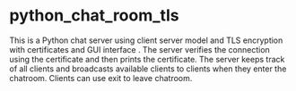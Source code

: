 # python_chat_room_tls
This is a Python chat server using client server model and TLS encryption with certificates and GUI interface . 
The server verifies the connection using the certificate and then prints the certificate. The server keeps track of all clients and broadcasts 
available clients to clients when they enter the chatroom. Clients can use exit to leave chatroom. 
